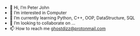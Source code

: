 - 👋 Hi, I’m Peter John
- 👀 I’m interested in Computer
- 🌱 I’m currently learning Python, C++, OOP, DataStructure, SQL
- 💞️ I’m looking to collaborate on ...
- 📫 How to reach me ghostdizz@protonmail.com

